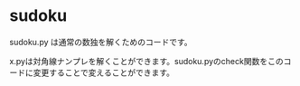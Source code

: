 # sudoku

sudoku.py は通常の数独を解くためのコードです。

x.pyは対角線ナンプレを解くことができます。sudoku.pyのcheck関数をこのコードに変更することで変えることができます。
